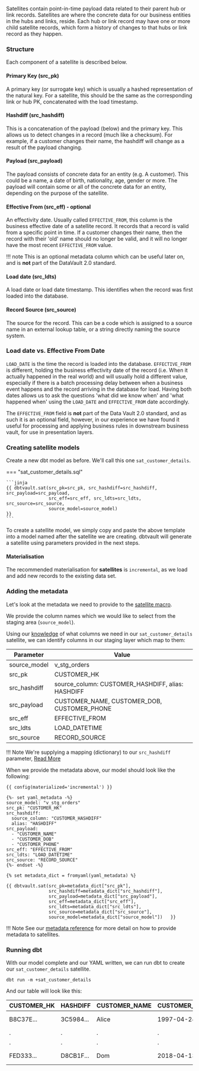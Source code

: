 Satellites contain point-in-time payload data related to their parent hub or link records. Satellites are where the 
concrete data for our business entities in the hubs and links, reside.
Each hub or link record may have one or more child satellite records, which form a history of changes to that hubs 
or link record as they happen. 

### Structure

Each component of a satellite is described below.

#### Primary Key (src_pk)
A primary key (or surrogate key) which is usually a hashed representation of the natural key.
For a satellite, this should be the same as the corresponding link or hub PK, concatenated with the load timestamp. 

#### Hashdiff (src_hashdiff)
This is a concatenation of the payload (below) and the primary key. This allows us to 
detect changes in a record (much like a checksum). For example, if a customer changes their name, the hashdiff 
will change as a result of the payload changing. 

#### Payload (src_payload)
The payload consists of concrete data for an entity (e.g. A customer). This could be
a name, a date of birth, nationality, age, gender or more. The payload will contain some or all of the
concrete data for an entity, depending on the purpose of the satellite. 

#### Effective From (src_eff) - optional
An effectivity date. Usually called `EFFECTIVE_FROM`, this column is the business effective date of a 
satellite record. It records that a record is valid from a specific point in time.
If a customer changes their name, then the record with their 'old' name should no longer be valid, and it will no 
longer have the most recent `EFFECTIVE_FROM` value.

!!! note
    This is an optional metadata column which can be useful later on, and is **not** part of the DataVault 2.0 standard. 

#### Load date (src_ldts)
A load date or load date timestamp. This identifies when the record was first loaded into the database.

#### Record Source (src_source)
The source for the record. This can be a code which is assigned to a source name in an external lookup table, 
or a string directly naming the source system.

### Load date vs. Effective From Date
`LOAD_DATE` is the time the record is loaded into the database. `EFFECTIVE_FROM` is different, 
holding the business effectivity date of the record (i.e. When it actually happened in the real world) and will usually 
hold a different value, especially if there is a batch processing delay between when a business event happens and the 
record arriving in the database for load. Having both dates allows us to ask the questions 'what did we know when' 
and 'what happened when' using the `LOAD_DATE` and `EFFECTIVE_FROM` date accordingly. 

The `EFFECTIVE_FROM` field is **not** part of the Data Vault 2.0 standard, and as such it is an optional field, however,
in our experience we have found it useful for processing and applying business rules in downstream business vault, for 
use in presentation layers.

### Creating satellite models

Create a new dbt model as before. We'll call this one `sat_customer_details`. 

=== "sat_customer_details.sql"

    ```jinja
    {{ dbtvault.sat(src_pk=src_pk, src_hashdiff=src_hashdiff, src_payload=src_payload,
                    src_eff=src_eff, src_ldts=src_ldts, src_source=src_source,
                    source_model=source_model)                                        }}
    ```

To create a satellite model, we simply copy and paste the above template into a model named after the satellite we
are creating. dbtvault will generate a satellite using parameters provided in the next steps.

#### Materialisation

The recommended materialisation for **satellites** is `incremental`, as we load and add new records to the existing data set.

### Adding the metadata

Let's look at the metadata we need to provide to the [satellite macro](../macros.md#sat).

We provide the column names which we would like to select from the staging area (`source_model`).

Using our [knowledge](#structure) of what columns we need in our `sat_customer_details` satellite, we can identify columns in our
staging layer which map to them:

| Parameter      | Value                                                | 
| -------------- | ---------------------------------------------------- | 
| source_model   | v_stg_orders                                         | 
| src_pk         | CUSTOMER_HK                                          |
| src_hashdiff   | source_column: CUSTOMER_HASHDIFF, alias: HASHDIFF    |
| src_payload    | CUSTOMER_NAME, CUSTOMER_DOB, CUSTOMER_PHONE          |
| src_eff        | EFFECTIVE_FROM                                       |
| src_ldts       | LOAD_DATETIME                                        | 
| src_source     | RECORD_SOURCE                                        |

!!! Note
    We're supplying a mapping (dictionary) to our `src_hashdiff` parameter, [Read More](../best_practices.md#hashdiff-aliasing)

When we provide the metadata above, our model should look like the following:

```jinja
{{ config(materialized='incremental') }}

{%- set yaml_metadata -%}
source_model: "v_stg_orders"
src_pk: "CUSTOMER_HK"
src_hashdiff: 
  source_column: "CUSTOMER_HASHDIFF"
  alias: "HASHDIFF"
src_payload:
  - "CUSTOMER_NAME"
  - "CUSTOMER_DOB"
  - "CUSTOMER_PHONE"
src_eff: "EFFECTIVE_FROM"
src_ldts: "LOAD_DATETIME"
src_source: "RECORD_SOURCE"
{%- endset -%}

{% set metadata_dict = fromyaml(yaml_metadata) %}

{{ dbtvault.sat(src_pk=metadata_dict["src_pk"],
                src_hashdiff=metadata_dict["src_hashdiff"],
                src_payload=metadata_dict["src_payload"],
                src_eff=metadata_dict["src_eff"],
                src_ldts=metadata_dict["src_ldts"],
                src_source=metadata_dict["src_source"],
                source_model=metadata_dict["source_model"])   }}
```

!!! Note
    See our [metadata reference](../metadata.md#satellites) for more detail on how to provide metadata to satellites.

### Running dbt

With our model complete and our YAML written, we can run dbt to create our `sat_customer_details` satellite.

`dbt run -m +sat_customer_details`
    
And our table will look like this:

| CUSTOMER_HK  | HASHDIFF   | CUSTOMER_NAME | CUSTOMER_DOB | CUSTOMER_PHONE  | EFFECTIVE_FROM | LOAD_DATETIME            | SOURCE |
| ------------ | ---------- | ----------    | ------------ | --------------- | -------------- | ------------------------ | ------ |
| B8C37E...    | 3C5984...  | Alice         | 1997-04-24   | 17-214-233-1214 | 1993-01-01     | 1993-01-01 00:00:00.000  | 1      |
| .            | .          | .             | .            | .               | .              | .                        | 1      |
| .            | .          | .             | .            | .               | .              | .                        | 1      |
| FED333...    | D8CB1F...  | Dom           | 2018-04-13   | 17-214-233-1217 | 1993-01-01     | 1993-01-01 00:00:00.000  | 1      |